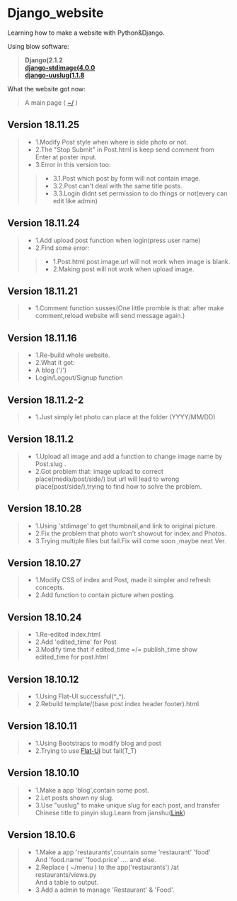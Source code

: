 # Django_website
Learning how to make a website with Python&amp;Django.

Using blow software:    
>**Django(2.1.2    
>[django-stdimage(4.0.0](https://github.com/codingjoe/django-stdimage)    
>[django-uuslug(1.1.8](https://github.com/un33k/django-uuslug)**

What the website got now:    
>A main page ( [~/](http://sating.pythonanywhere.com/) )    

## Version 18.11.25
>*   1.Modify Post style when where is side photo or not.
>*   2.The "Stop Submit" in Post.html is keep send comment from Enter at poster input.
>*   3.Error in this version too:
>>*   3.1.Post which post by form will not contain image.
>>*   3.2.Post can't deal with the same title posts.
>>*   3.3.Login didnt set permission to do things or not(every can edit like admin)
## Version 18.11.24
>*   1.Add upload post function when login(press user name)
>*   2.Find some error:
>>*   1.Post.html post.image.url will not work when image is blank.
>>*   2.Making post will not work when upload image.
## Version 18.11.21
>*   1.Comment function susses(One little promble is that: after make comment,reload website will send message again.)
## Version 18.11.16
>*   1.Re-build whole website.
>*   2.What it got:
>*   A blog ('/')
>*   Login/Logout/Signup function
## Version 18.11.2-2
>*   1.Just simply let photo can place at the folder (YYYY/MM/DD)
## Version 18.11.2
>*   1.Upload all image and add a function to change image name by Post.slug .
>*   2.Got problem that: image upload to correct place(media/post/side/) but url will lead to wrong place(post/side/),trying to find how to solve the problem.
## Version 18.10.28
>*   1.Using 'stdimage' to get thumbnail,and link to original picture.
>*   2.Fix the problem that photo won't showout for index and Photos.
>*   3.Trying multiple files but fail.Fix will come soon ,maybe next Ver.
## Version 18.10.27
>*   1.Modify CSS of index and Post, made it simpler and refresh concepts.
>*   2.Add function to contain picture when posting.
## Version 18.10.24
>*   1.Re-edited index.html
>*   2.Add 'edited_time' for Post
>*   3.Modify time that if edited_time =/= publish_time show edited_time
>for post.html

## Version 18.10.12
>*   1.Using Flat-UI successful(^_^).
>*   2.Rebuild template/(base post index header footer).html
## Version 18.10.11
>*   1.Using Bootstraps to modify blog and post
>*   2.Trying to use [Flat-Ui](http://www.bootcss.com/p/flat-ui/) but fail(T_T)
## Version 18.10.10
>*   1.Make a app 'blog',contain some post.
>*   2.Let posts shown ny slug.
>*   3.Use "uuslug" to make unique slug for each post,
>and transfer Chinese title to pinyin slug.Learn from jianshu([Link](https://www.jianshu.com/p/2131400102a9))
## Version 18.10.6
>*   1.Make a app 'restaurants',countain some 'restaurant' 'food'    
>And 'food.name' 'food.price' .... and else.    
>*   2.Replace ( ~/menu ) to the app('restaurants') /at restaurants/views.py    
>And a table to output.    
>*   3.Add a admin to manage 'Restaurant' & 'Food'.    
